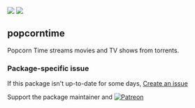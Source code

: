 [![](https://img.shields.io/chocolatey/v/popcorntime?color=green&label=popcorntime)](https://chocolatey.org/packages/popcorntime) [![](https://img.shields.io/chocolatey/dt/popcorntime)](https://chocolatey.org/packages/popcorntime)

## popcorntime
Popcorn Time streams movies and TV shows from torrents.

### Package-specific issue
If this package isn't up-to-date for some days, [Create an issue](https://github.com/tunisiano187/Chocolatey-packages/issues/new/choose)

Support the package maintainer and [![Patreon](https://cdn.jsdelivr.net/gh/tunisiano187/Chocolatey-packages@d15c4e19c709e7148588d4523ffc6dd3cd3c7e5e/icons/patreon.png)](https://www.patreon.com/tunisiano)